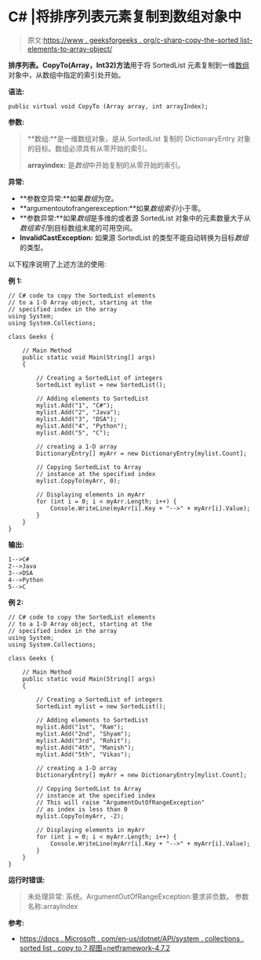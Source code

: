 # C# |将排序列表元素复制到数组对象中

> 原文:[https://www . geeksforgeeks . org/c-sharp-copy-the-sorted list-elements-to-array-object/](https://www.geeksforgeeks.org/c-sharp-copying-the-sortedlist-elements-to-an-array-object/)

**排序列表。CopyTo(Array，Int32)方法**用于将 SortedList 元素复制到一维[数组](https://www.geeksforgeeks.org/c-sharp-arrays/)对象中，从数组中指定的索引处开始。

**语法:**

```
public virtual void CopyTo (Array array, int arrayIndex);
```

**参数:**

> **数组:**是一维数组对象，是从 SortedList 复制的 DictionaryEntry 对象的目标。数组必须具有从零开始的索引。
> 
> **arrayindex:** 是*数组*中开始复制的从零开始的索引。

**异常:**

*   **参数空异常:**如果*数组*为空。
*   **argumentoutofrangerexception:**如果*数组索引*小于零。
*   **参数异常:**如果*数组*是多维的或者源 SortedList 对象中的元素数量大于从*数组索引*到目标数组末尾的可用空间。
*   **InvalidCastException:** 如果源 SortedList 的类型不能自动转换为目标*数组*的类型。

以下程序说明了上述方法的使用:

**例 1:**

```
// C# code to copy the SortedList elements
// to a 1-D Array object, starting at the
// specified index in the array
using System;
using System.Collections;

class Geeks {

    // Main Method
    public static void Main(String[] args)
    {

        // Creating a SortedList of integers
        SortedList mylist = new SortedList();

        // Adding elements to SortedList
        mylist.Add("1", "C#");
        mylist.Add("2", "Java");
        mylist.Add("3", "DSA");
        mylist.Add("4", "Python");
        mylist.Add("5", "C");

        // creating a 1-D array
        DictionaryEntry[] myArr = new DictionaryEntry[mylist.Count];

        // Copying SortedList to Array
        // instance at the specified index
        mylist.CopyTo(myArr, 0);

        // Displaying elements in myArr
        for (int i = 0; i < myArr.Length; i++) {
            Console.WriteLine(myArr[i].Key + "-->" + myArr[i].Value);
        }
    }
}
```

**输出:**

```
1-->C#
2-->Java
3-->DSA
4-->Python
5-->C

```

**例 2:**

```
// C# code to copy the SortedList elements
// to a 1-D Array object, starting at the
// specified index in the array
using System;
using System.Collections;

class Geeks {

    // Main Method
    public static void Main(String[] args)
    {

        // Creating a SortedList of integers
        SortedList mylist = new SortedList();

        // Adding elements to SortedList
        mylist.Add("1st", "Ram");
        mylist.Add("2nd", "Shyam");
        mylist.Add("3rd", "Rohit");
        mylist.Add("4th", "Manish");
        mylist.Add("5th", "Vikas");

        // creating a 1-D array
        DictionaryEntry[] myArr = new DictionaryEntry[mylist.Count];

        // Copying SortedList to Array
        // instance at the specified index
        // This will raise "ArgumentOutOfRangeException"
        // as index is less than 0
        mylist.CopyTo(myArr, -2);

        // Displaying elements in myArr
        for (int i = 0; i < myArr.Length; i++) {
            Console.WriteLine(myArr[i].Key + "-->" + myArr[i].Value);
        }
    }
}
```

**运行时错误:**

> 未处理异常:
> 系统。ArgumentOutOfRangeException:要求非负数。
> 参数名称:arrayIndex

**参考:**

*   [https://docs . Microsoft . com/en-us/dotnet/API/system . collections . sorted list . copy to？视图=netframework-4.7.2](https://docs.microsoft.com/en-us/dotnet/api/system.collections.sortedlist.copyto?view=netframework-4.7.2)